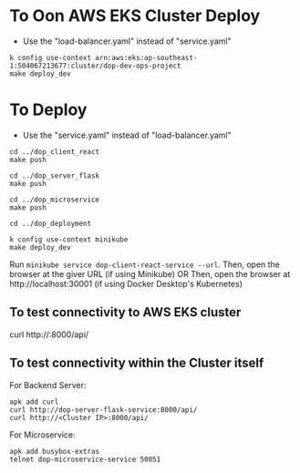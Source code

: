 # To Oon AWS EKS Cluster Deploy
- Use the "load-balancer.yaml" instead of "service.yaml"
```
k config use-context arn:aws:eks:ap-southeast-1:504067213677:cluster/dop-dev-ops-project
make deploy_dev
```

# To Deploy
- Use the "service.yaml" instead of "load-balancer.yaml"
```
cd ../dop_client_react
make push

cd ../dop_server_flask
make push

cd ../dop_microservice
make push

cd ../dop_deployment

k config use-context minikube
make deploy_dev
```

Run `minikube service dop-client-react-service --url`. Then, open the browser at the giver URL (if using Minikube)
OR
Then, open the browser at http://localhost:30001 (if using Docker Desktop's Kubernetes)

## To test connectivity to AWS EKS cluster
curl http://<Load Balancer DNS name>:8000/api/

## To test connectivity within the Cluster itself
For Backend Server:
```
apk add curl
curl http://dop-server-flask-service:8000/api/
curl http://<Cluster IP>:8000/api/
```

For Microservice:
```
apk add busybox-extras
telnet dop-microservice-service 50051
```